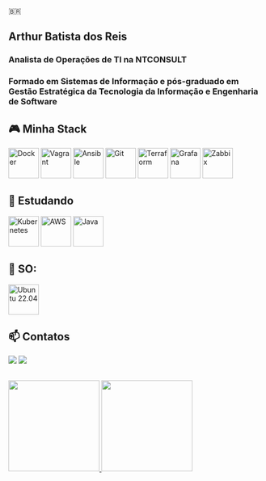 🇧🇷
## Arthur Batista dos Reis
### Analista de Operações de TI na NTCONSULT
### Formado em Sistemas de Informação e pós-graduado em Gestão Estratégica da Tecnologia da Informação e Engenharia de Software
 
## 🎮 Minha Stack

<div>  
  <img src="https://cdn.jsdelivr.net/gh/devicons/devicon/icons/docker/docker-original-wordmark.svg" width="60" height="60" title="Docker"/>
  <img src="https://cdn.jsdelivr.net/gh/devicons/devicon/icons/vagrant/vagrant-original.svg" width="60" height="60" title="Vagrant"/>
  <img src="https://cdn.jsdelivr.net/gh/devicons/devicon/icons/ansible/ansible-original-wordmark.svg" width="60" height="60" title="Ansible"/>
  <img src="https://cdn.jsdelivr.net/gh/devicons/devicon/icons/git/git-original-wordmark.svg" width="60" height="60" title="Git"/>
  <img src="https://cdn.jsdelivr.net/gh/devicons/devicon/icons/terraform/terraform-original-wordmark.svg" width="60" height="60" title="Terraform"/>
  <img src="https://cdn.jsdelivr.net/gh/devicons/devicon/icons/grafana/grafana-original-wordmark.svg" width="60" height="60" title="Grafana"/>
  <img src="https://cdn.icon-icons.com/icons2/2699/PNG/512/zabbix_logo_icon_167937.png" width="60" height="60" title="Zabbix"/>
</div>          

## 🧠 Estudando

<div>
  <img src="https://cdn.jsdelivr.net/gh/devicons/devicon/icons/kubernetes/kubernetes-plain-wordmark.svg" width="60" height="60" title="Kubernetes"/>    
  <img src="https://cdn.jsdelivr.net/gh/devicons/devicon/icons/amazonwebservices/amazonwebservices-original-wordmark.svg" width="60" height="60" title="AWS"/>
  <img src="https://cdn.jsdelivr.net/gh/devicons/devicon/icons/java/java-original.svg" width="60" height="60" title="Java"/>          
</div>

 ## 🤩 SO:
           
 <img src="https://cdn.jsdelivr.net/gh/devicons/devicon/icons/ubuntu/ubuntu-plain-wordmark.svg" width="60" height="60" title="Ubuntu 22.04">

## 📫 Contatos

<div>
<a href="https://www.linkedin.com/in/arthurbreis" target="_blank"><img src="https://img.shields.io/badge/-LinkedIn-%230077B5?style=for-the-badge&logo=linkedin&logoColor=white" target="_blank"></a>  
<a href = "mailto:arthur_dos_reis@hotmail.com"><img src="https://img.shields.io/badge/Email-D14836?style=for-the-badge&logo=gmail&logoColor=white" target="_blank"></a>
</div>

##
<div>
<a href="https://github.com/arthurbreis">
<img height="180em" src="https://github-readme-stats.vercel.app/api/top-langs/?username=arthurbreis&layout=compact&langs_count=7&theme=dracula"/>
<img height="180em" src="https://github-readme-stats.vercel.app/api?username=arthurbreis&show_icons=true&theme=dracula&include_all_commits=true&count_private=true"/>
</div>